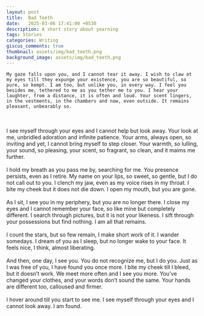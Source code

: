 ```yaml
---
layout: post
title:  Bad Teeth
date:   2025-03-06 17:41:00 +0530
description: A short story about yearning
tags: Stories
categories: Writing
giscus_comments: true
thumbnail: assets/img/bad_teeth.png
background_image: assets/img/bad_teeth.png
---
```


<div class="side-banner-wrapper" {% if page.background_image %} data-bg="{{ page.background_image | relative_url }}"{% endif %}>

    My gaze falls upon you, and I cannot tear it away. I wish to claw at my eyes till they expunge your existence, you are so beautiful, so pure, so kempt. I am too, but unlike you, in every way. I feel you besides me, tethered to me as you tether me to you. I hear your laughter, from a distance, it is often and loud. Your scent lingers, in the vestments, in the chambers and now, even outside. It remains pleasant, unbearably so.
<br>
<br>
    I see myself through your eyes and I cannot help but look away. Your look at me, unbridled adoration and infinite patience. Your arms, always open, so inviting and yet, I cannot bring myself to step closer. Your warmth, so lulling, your sound, so pleasing, your scent, so fragrant, so clean, and it maims me further.  
<br>
<br>
    I hold my breath as you pass me by, searching for me. You presence persists, even as I retire. My name on your lips, so sweet, so gentle, but I do not call out to you. I clench my jaw, even as my voice rises in my throat. I bite my cheek but it does not die down. I open my mouth, but you are gone.
<br>
<br>
    As I sit, I see you in my periphery, but you are no longer there. I close my eyes and I cannot remember your face, so like mine but completely different. I search through pictures, but it is not your likeness. I sift through your possessions but find nothing. I am all that remains. 
<br>
<br>
    I count the stars, but so few remain, I make short work of it. I wander somedays. I dream of you as I sleep, but no longer wake to your face. It feels nice, I think, almost liberating.
<br>
<br>
    And then, one day, I see you. You do not recognize me, but I do you. Just as I was free of you, I have found you once more. I bite my cheek till I bleed, but it doesn’t work. We meet more often and I see you more. You’ve changed your clothes, and your words don’t sound the same. Your hands are different too, calloused and firmer. 
<br>
<br>
    I hover around till you start to see me. I see myself through your eyes and I cannot look away. I am found.
</div>
